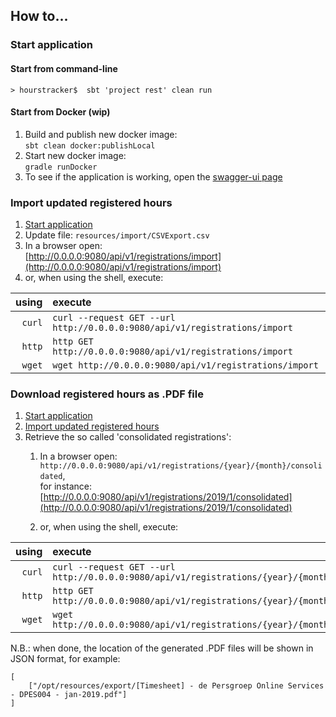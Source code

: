 ## How to...

### Start application

#### Start from command-line

```
> hourstracker$  sbt 'project rest' clean run
```

#### Start from Docker (wip)
1. Build and publish new docker image:<br/>```sbt clean docker:publishLocal``` 
1. Start new docker image:<br/>```gradle runDocker```
1. To see if the application is working, open the [swagger-ui page](http://0.0.0.0:9079)
 
### Import updated registered hours

1. [Start application](#start-application)
1. Update file: `resources/import/CSVExport.csv`
1. In a browser open: <br/> [http://0.0.0.0:9080/api/v1/registrations/import](http://0.0.0.0:9080/api/v1/registrations/import)
1. or, when using the shell, execute: <br/>

| using      | execute                                                                         |
| ---------: | :------------------------------------------------------------------------------ |
| ```curl``` |  ```curl --request GET --url http://0.0.0.0:9080/api/v1/registrations/import``` |
| ```http``` |  ```http GET http://0.0.0.0:9080/api/v1/registrations/import```                 |
| ```wget``` |  ```wget http://0.0.0.0:9080/api/v1/registrations/import```                     |

### Download registered hours as .PDF file

1. [Start application](#start-application)
1. [Import updated registered hours](#import-updated-registered-hours)
1. Retrieve the so called 'consolidated registrations':
    1. In a browser open: <br/>```http://0.0.0.0:9080/api/v1/registrations/{year}/{month}/consolidated```, <br/>for instance: [http://0.0.0.0:9080/api/v1/registrations/2019/1/consolidated](http://0.0.0.0:9080/api/v1/registrations/2019/1/consolidated)
    
    1. or, when using the shell, execute: <br/>

| using      | execute                                                                                              | example                                                                                     |
| ---------: | :--------------------------------------------------------------------------------------------------- | ------------------------------------------------------------------------------------------- |
| ```curl``` |  ```curl --request GET --url http://0.0.0.0:9080/api/v1/registrations/{year}/{month}/consolidated``` | ```curl --request GET --url http://0.0.0.0:9080/api/v1/registrations/2019/1/consolidated``` |
| ```http``` |  ```http GET http://0.0.0.0:9080/api/v1/registrations/{year}/{month}/consolidated```                 |  ```http GET http://0.0.0.0:9080/api/v1/registrations/2019/1/consolidated```                |
| ```wget``` |  ```wget http://0.0.0.0:9080/api/v1/registrations/{year}/{month}/consolidated```                     |  ```wget http://0.0.0.0:9080/api/v1/registrations/2019/1/consolidated```                    |

N.B.: when done, the location of the generated .PDF files will be shown in JSON format, for example: <br/> 
```
[
    ["/opt/resources/export/[Timesheet] - de Persgroep Online Services - DPES004 - jan-2019.pdf"]
]
```
